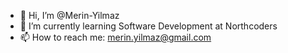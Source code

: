 - 👋 Hi, I’m @Merin-Yilmaz
- 🌱 I’m currently learning Software Development at Northcoders
- 📫 How to reach me: merin.yilmaz@gmail.com

<!---
Merin-Yilmaz/Merin-Yilmaz is a ✨ special ✨ repository because its `README.md` (this file) appears on your GitHub profile.
You can click the Preview link to take a look at your changes.
--->

